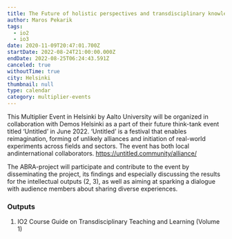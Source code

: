 ```yaml
---
title: The Future of holistic perspectives and transdisciplinary knowledge in HE (ME2)
author: Maros Pekarik
tags:
  - io2
  - io3
date: 2020-11-09T20:47:01.700Z
startDate: 2022-08-24T21:00:00.000Z
endDate: 2022-08-25T06:24:43.591Z
canceled: true
withoutTime: true
city: Helsinki
thumbnail: null
type: calendar
category: multiplier-events
---
```


This Multiplier Event in Helsinki by Aalto University will be organized in collaboration with Demos Helsinki as a part of their future think-tank event titled ‘Untitled’ in June 2022. ‘Untitled’ is a festival that enables reimagination, forming of unlikely alliances and initiation of real-world experiments across fields and sectors. The event has both local andinternational collaborators. https://untitled.community/alliance/

The ABRA-project will participate and contribute to the event by disseminating the project, its findings and especially discussing the results for the intellectual outputs (2, 3), as well as aiming at sparking a dialogue with audience members about sharing diverse experiences.

### Outputs
1. IO2 Course Guide on Transdisciplinary Teaching and Learning (Volume 1)
